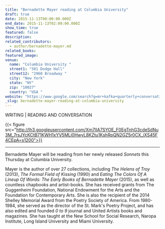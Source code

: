 ```yaml
---
title: "Bernadette Mayer reading at Columbia University"
draft: true
date: 2015-11-13T00:00:00.000Z
end_date: 2015-11-13T02:00:00.000Z
show_time: true
featured: false
description:
related_contributors:
  - author/bernadette-mayer.md
related_books:
featured_image: 
venue:
  name: "Columbia University "
  street1: "501 Dodge Hall"
  street12: "2960 Broadway "
  city: "New York"
  state: "NY"
  zip: "10027"
  country: "USA "
website: "https://www.google.com/search?q=mr+kafka+quarterly+conversation&oq=mr+kafka+quarterly+conversation&aqs=chrome..69i57.4519j0j4&sourceid=chrome&es_sm=119&ie=UTF-8"
_slug: bernadette-mayer-reading-at-columbia-university
---
```


WRITING | READING AND CONVERSATION

{{< figure src="http://lh3.googleusercontent.com/Xm7lIA7SYOE_F0EgTnhG3cdeSdNu3M_7rsJYcKCtB71KWH1xYV5MLi0HwyL8KZtu1KshRpQN2GZ5r0CX_iXS45F4CEpA=s1200">}}
<!-- EVP_BernadetteMayer.JPG>}} -->

______________________________________________________________________________________________________

Bernadette Mayer will be reading from her newly released _Sonnets_ this Thursday at Columbia University.

Mayer is the author of over 27 collections, including _The Helens of Troy_ (2013), _The Formal Field of Kissing_ (1990) and _Eating The Colors Of A Lineup Of Words: The Early Books of Bernadette Mayer_ (2015), as well as countless chapbooks and artist-books. She has received grants from The Guggenheim Foundation, National Endowment for the Arts and the Foundation for Contemporary Arts. She is also the recipient of the 2014 Shelley Memorial Award from the Poetry Society of America. From 1980-1984, she served as the director of the St. Mark's Poetry Project, and has also edited and founded _0 to 9_ journal and United Artists books and magazines. She has taught at the New School for Social Research, Naropa Institute, Long Island University and Miami University.

